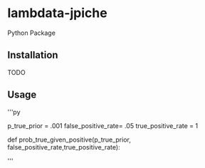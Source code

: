 # lambdata-jpiche
Python Package 

## Installation

TODO

## Usage
'''py

p_true_prior = .001
false_positive_rate= .05
true_positive_rate = 1

def prob_true_given_positive(p_true_prior, false_positive_rate,true_positive_rate):


'''